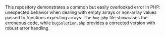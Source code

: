 This repository demonstrates a common but easily overlooked error in PHP: unexpected behavior when dealing with empty arrays or non-array values passed to functions expecting arrays. The `bug.php` file showcases the erroneous code, while `bugSolution.php` provides a corrected version with robust error handling.